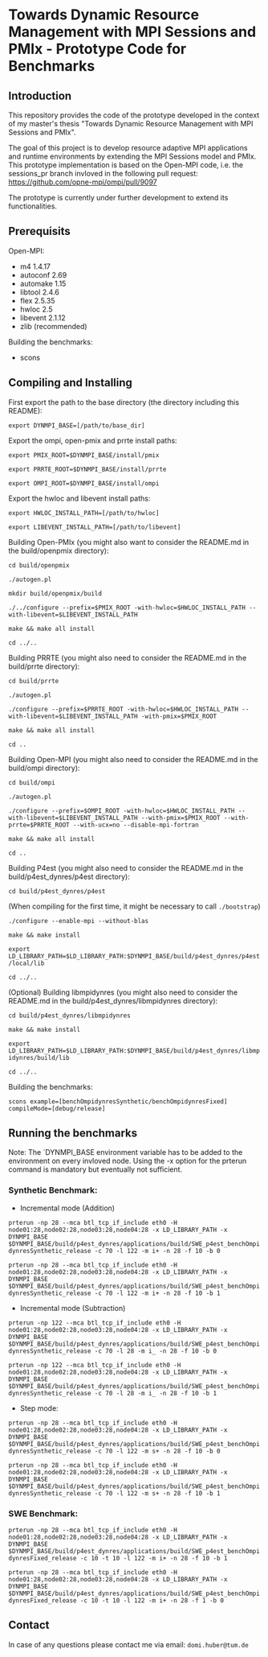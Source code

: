 # Towards Dynamic Resource Management with MPI Sessions and PMIx - Prototype Code for Benchmarks
## Introduction
This repository provides the code of the prototype developed in the context of my master's thesis "Towards Dynamic Resource Management with MPI Sessions and PMIx". 

The goal of this project is to develop resource adaptive MPI applications and runtime environments by extending the MPI Sessions model and PMIx. This prototype implementation is based on the Open-MPI code, i.e. the sessions_pr branch invloved in the following pull request: https://github.com/opne-mpi/ompi/pull/9097  


The prototype is currently under further development to extend its functionalities. 

## Prerequisits
Open-MPI:
* m4 1.4.17
* autoconf 2.69
* automake 1.15
* libtool 2.4.6
* flex 2.5.35
* hwloc 2.5
* libevent 2.1.12
* zlib (recommended)

Building the benchmarks:
* scons 

## Compiling and Installing
First export the path to the base directory (the directory including this README):

`export DYNMPI_BASE=[/path/to/base_dir]`

Export the ompi, open-pmix and prrte install paths:

`export PMIX_ROOT=$DYNMPI_BASE/install/pmix`

`export PRRTE_ROOT=$DYNMPI_BASE/install/prrte`

`export OMPI_ROOT=$DYNMPI_BASE/install/ompi`

Export the hwloc and libevent install paths:

`export HWLOC_INSTALL_PATH=[/path/to/hwloc]`

`export LIBEVENT_INSTALL_PATH=[/path/to/libevent]`

Building Open-PMIx (you might also want to consider the README.md in the build/openpmix directory):

`cd build/openpmix`

`./autogen.pl`

`mkdir build/openpmix/build`

`./../configure --prefix=$PMIX_ROOT -with-hwloc=$HWLOC_INSTALL_PATH --with-libevent=$LIBEVENT_INSTALL_PATH`

`make && make all install`

`cd ../..`

Building PRRTE (you might also need to consider the README.md in the build/prrte directory):

`cd build/prrte`

`./autogen.pl`

`./configure --prefix=$PRRTE_ROOT -with-hwloc=$HWLOC_INSTALL_PATH --with-libevent=$LIBEVENT_INSTALL_PATH -with-pmix=$PMIX_ROOT`

`make && make all install`

`cd ..`

Building Open-MPI (you might also need to consider the README.md in the build/ompi directory):

`cd build/ompi`

`./autogen.pl`

`./configure --prefix=$OMPI_ROOT -with-hwloc=$HWLOC_INSTALL_PATH --with-libevent=$LIBEVENT_INSTALL_PATH --with-pmix=$PMIX_ROOT --with-prrte=$PRRTE_ROOT --with-ucx=no --disable-mpi-fortran`

`make && make all install`

`cd ..`

Building P4est (you might also need to consider the README.md in the build/p4est_dynres/p4est directory):

`cd build/p4est_dynres/p4est`

(When compiling for the first time, it might be necessary to call `./bootstrap`)

`./configure --enable-mpi --without-blas`

`make && make install`

`export LD_LIBRARY_PATH=$LD_LIBRARY_PATH:$DYNMPI_BASE/build/p4est_dynres/p4est/local/lib`

`cd ../..`

(Optional) Building libmpidynres (you might also need to consider the README.md in the build/p4est_dynres/libmpidynres directory):

`cd build/p4est_dynres/libmpidynres`

`make && make install`

`export LD_LIBRARY_PATH=$LD_LIBRARY_PATH:$DYNMPI_BASE/build/p4est_dynres/libmpidynres/build/lib`

`cd ../..`

Building the benchmarks:

`scons example=[benchOmpidynresSynthetic/benchOmpidynresFixed] compileMode=[debug/release]`

## Running the benchmarks
Note: The `DYNMPI_BASE environment variable has to be added to the environment on every invloved node. Using the -x option for the prterun command is mandatory but eventually not sufficient.

### Synthetic Benchmark:
* Incremental mode (Addition)

`prterun -np 28 --mca btl_tcp_if_include eth0 -H node01:28,node02:28,node03:28,node04:28 -x LD_LIBRARY_PATH -x DYNMPI_BASE $DYNMPI_BASE/build/p4est_dynres/applications/build/SWE_p4est_benchOmpidynresSynthetic_release -c 70 -l 122 -m i+ -n 28 -f 10 -b 0`

`prterun -np 28 --mca btl_tcp_if_include eth0 -H node01:28,node02:28,node03:28,node04:28 -x LD_LIBRARY_PATH -x DYNMPI_BASE $DYNMPI_BASE/build/p4est_dynres/applications/build/SWE_p4est_benchOmpidynresSynthetic_release -c 70 -l 122 -m i+ -n 28 -f 10 -b 1`

* Incremental mode (Subtraction)

`prterun -np 122 --mca btl_tcp_if_include eth0 -H node01:28,node02:28,node03:28,node04:28 -x LD_LIBRARY_PATH -x DYNMPI_BASE $DYNMPI_BASE/build/p4est_dynres/applications/build/SWE_p4est_benchOmpidynresSynthetic_release -c 70 -l 28 -m i_ -n 28 -f 10 -b 0`

`prterun -np 122 --mca btl_tcp_if_include eth0 -H node01:28,node02:28,node03:28,node04:28 -x LD_LIBRARY_PATH -x DYNMPI_BASE $DYNMPI_BASE/build/p4est_dynres/applications/build/SWE_p4est_benchOmpidynresSynthetic_release -c 70 -l 28 -m i_ -n 28 -f 10 -b 1`


* Step mode:

`prterun -np 28 --mca btl_tcp_if_include eth0 -H node01:28,node02:28,node03:28,node04:28 -x LD_LIBRARY_PATH -x DYNMPI_BASE $DYNMPI_BASE/build/p4est_dynres/applications/build/SWE_p4est_benchOmpidynresSynthetic_release -c 70 -l 122 -m s+ -n 28 -f 10 -b 0`

`prterun -np 28 --mca btl_tcp_if_include eth0 -H node01:28,node02:28,node03:28,node04:28 -x LD_LIBRARY_PATH -x DYNMPI_BASE $DYNMPI_BASE/build/p4est_dynres/applications/build/SWE_p4est_benchOmpidynresSynthetic_release -c 70 -l 122 -m s+ -n 28 -f 10 -b 1`

### SWE Benchmark:

`prterun -np 28 --mca btl_tcp_if_include eth0 -H node01:28,node02:28,node03:28,node04:28 -x LD_LIBRARY_PATH -x DYNMPI_BASE $DYNMPI_BASE/build/p4est_dynres/applications/build/SWE_p4est_benchOmpidynresFixed_release -c 10 -t 10 -l 122 -m i+ -n 28 -f 10 -b 1`

`prterun -np 28 --mca btl_tcp_if_include eth0 -H node01:28,node02:28,node03:28,node04:28 -x LD_LIBRARY_PATH -x DYNMPI_BASE $DYNMPI_BASE/build/p4est_dynres/applications/build/SWE_p4est_benchOmpidynresFixed_release -c 10 -t 10 -l 122 -m i+ -n 28 -f 1 -b 0`

## Contact
In case of any questions please contact me via email: `domi.huber@tum.de`


